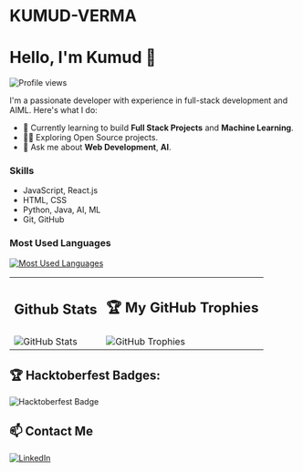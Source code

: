 # KUMUD-VERMA
# Hello, I'm Kumud 👋

![Profile views](https://komarev.com/ghpvc/?username=KUMUD-TECH)

I'm a passionate developer with experience in full-stack development and AIML. Here's what I do:

- 🌱 Currently learning to build **Full Stack Projects** and **Machine Learning**.
- 👨‍💻 Exploring Open Source projects.
- 💬 Ask me about **Web Development**, **AI**.

<div style="width: 45%;">
    <h3>Skills</h3>
    <ul>
      <li>JavaScript, React.js</li>
      <li>HTML, CSS</li>
      <li>Python, Java, AI, ML</li>
      <li>Git, GitHub</li>
    </ul>
  </div>
<div style="width: 45%;">
    <h3>Most Used Languages</h3>
    <a href="https://github.com/anuraghazra/github-readme-stats">
      <img src="https://github-readme-stats.vercel.app/api/top-langs/?username=KUMUD-TECH&layout=pie" alt="Most Used Languages" />
    </a>
 </div>

<table>
  <tr>
    <td><h2>Github Stats</h2></td>
    <td><h2>🏆 My GitHub Trophies</h2></td>
  </tr>
  <tr>
    <td><img src="https://github-readme-stats.vercel.app/api?username=KUMUD-TECH&show_icons=true&theme=radical" alt="GitHub Stats" /></td>
    <td><img src="https://github-profile-trophy.vercel.app/?username=KUMUD-TECH&theme=onedark" alt="GitHub Trophies" /></td>
  </tr>
</table>

## 🏆 Hacktoberfest Badges:
![Hacktoberfest Badge](https://holopin.me/@kumudtech)


## 📫 Contact Me
[![LinkedIn](https://img.shields.io/badge/LinkedIn-blue?logo=linkedin&logoColor=white&style=for-the-badge)](https://www.linkedin.com/in/kumud-verma-1sd9)




